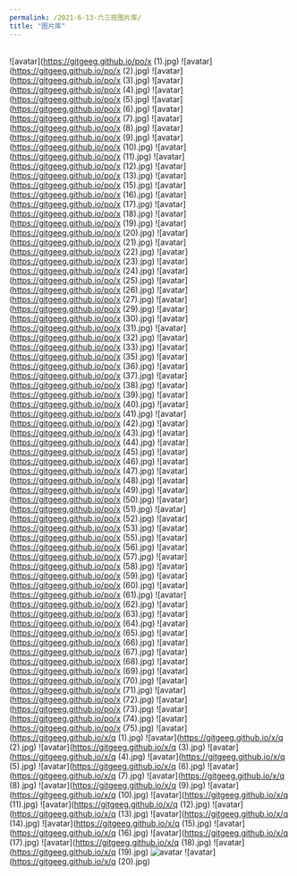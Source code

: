 ```yaml
---
permalink: /2021-6-13-六三班图片库/
title: "图片库"
---
```


​	
   ![avatar](https://gitgeeg.github.io/po/x (1).jpg)
   ![avatar](https://gitgeeg.github.io/po/x (2).jpg)
   ![avatar](https://gitgeeg.github.io/po/x (3).jpg)
   ![avatar](https://gitgeeg.github.io/po/x (4).jpg)
   ![avatar](https://gitgeeg.github.io/po/x (5).jpg)
   ![avatar](https://gitgeeg.github.io/po/x (6).jpg)
   ![avatar](https://gitgeeg.github.io/po/x (7).jpg)
   ![avatar](https://gitgeeg.github.io/po/x (8).jpg)
   ![avatar](https://gitgeeg.github.io/po/x (9).jpg)
   ![avatar](https://gitgeeg.github.io/po/x (10).jpg)
   ![avatar](https://gitgeeg.github.io/po/x (11).jpg)
   ![avatar](https://gitgeeg.github.io/po/x (12).jpg)
   ![avatar](https://gitgeeg.github.io/po/x (13).jpg)
   ![avatar](https://gitgeeg.github.io/po/x (15).jpg)
   ![avatar](https://gitgeeg.github.io/po/x (16).jpg)
   ![avatar](https://gitgeeg.github.io/po/x (17).jpg)
   ![avatar](https://gitgeeg.github.io/po/x (18).jpg)
   ![avatar](https://gitgeeg.github.io/po/x (19).jpg)
   ![avatar](https://gitgeeg.github.io/po/x (20).jpg)
   ![avatar](https://gitgeeg.github.io/po/x (21).jpg)
   ![avatar](https://gitgeeg.github.io/po/x (22).jpg)
   ![avatar](https://gitgeeg.github.io/po/x (23).jpg)
   ![avatar](https://gitgeeg.github.io/po/x (24).jpg)
   ![avatar](https://gitgeeg.github.io/po/x (25).jpg)
   ![avatar](https://gitgeeg.github.io/po/x (26).jpg)
   ![avatar](https://gitgeeg.github.io/po/x (27).jpg)
   ![avatar](https://gitgeeg.github.io/po/x (29).jpg)
   ![avatar](https://gitgeeg.github.io/po/x (30).jpg)
   ![avatar](https://gitgeeg.github.io/po/x (31).jpg)
   ![avatar](https://gitgeeg.github.io/po/x (32).jpg)
   ![avatar](https://gitgeeg.github.io/po/x (33).jpg)
   ![avatar](https://gitgeeg.github.io/po/x (35).jpg)
   ![avatar](https://gitgeeg.github.io/po/x (36).jpg)
   ![avatar](https://gitgeeg.github.io/po/x (37).jpg)
   ![avatar](https://gitgeeg.github.io/po/x (38).jpg)
   ![avatar](https://gitgeeg.github.io/po/x (39).jpg)
   ![avatar](https://gitgeeg.github.io/po/x (40).jpg)
   ![avatar](https://gitgeeg.github.io/po/x (41).jpg)
   ![avatar](https://gitgeeg.github.io/po/x (42).jpg)
   ![avatar](https://gitgeeg.github.io/po/x (43).jpg)
   ![avatar](https://gitgeeg.github.io/po/x (44).jpg)
   ![avatar](https://gitgeeg.github.io/po/x (45).jpg)
   ![avatar](https://gitgeeg.github.io/po/x (46).jpg)
   ![avatar](https://gitgeeg.github.io/po/x (47).jpg)
   ![avatar](https://gitgeeg.github.io/po/x (48).jpg)
   ![avatar](https://gitgeeg.github.io/po/x (49).jpg)
   ![avatar](https://gitgeeg.github.io/po/x (50).jpg)
   ![avatar](https://gitgeeg.github.io/po/x (51).jpg)
   ![avatar](https://gitgeeg.github.io/po/x (52).jpg)
   ![avatar](https://gitgeeg.github.io/po/x (53).jpg)
   ![avatar](https://gitgeeg.github.io/po/x (55).jpg)
   ![avatar](https://gitgeeg.github.io/po/x (56).jpg)
   ![avatar](https://gitgeeg.github.io/po/x (57).jpg)
   ![avatar](https://gitgeeg.github.io/po/x (58).jpg)
   ![avatar](https://gitgeeg.github.io/po/x (59).jpg)
   ![avatar](https://gitgeeg.github.io/po/x (60).jpg)
   ![avatar](https://gitgeeg.github.io/po/x (61).jpg)
   ![avatar](https://gitgeeg.github.io/po/x (62).jpg)
   ![avatar](https://gitgeeg.github.io/po/x (63).jpg)
   ![avatar](https://gitgeeg.github.io/po/x (64).jpg)
   ![avatar](https://gitgeeg.github.io/po/x (65).jpg)
   ![avatar](https://gitgeeg.github.io/po/x (66).jpg)
   ![avatar](https://gitgeeg.github.io/po/x (67).jpg)
   ![avatar](https://gitgeeg.github.io/po/x (68).jpg)
   ![avatar](https://gitgeeg.github.io/po/x (69).jpg)
   ![avatar](https://gitgeeg.github.io/po/x (70).jpg)
   ![avatar](https://gitgeeg.github.io/po/x (71).jpg)
   ![avatar](https://gitgeeg.github.io/po/x (72).jpg)
   ![avatar](https://gitgeeg.github.io/po/x (73).jpg)
   ![avatar](https://gitgeeg.github.io/po/x (74).jpg)
   ![avatar](https://gitgeeg.github.io/po/x (75).jpg)
   ![avatar](https://gitgeeg.github.io/x/q (1).jpg)
   ![avatar](https://gitgeeg.github.io/x/q (2).jpg)
   ![avatar](https://gitgeeg.github.io/x/q (3).jpg)
   ![avatar](https://gitgeeg.github.io/x/q (4).jpg)
   ![avatar](https://gitgeeg.github.io/x/q (5).jpg)
   ![avatar](https://gitgeeg.github.io/x/q (6).jpg)
   ![avatar](https://gitgeeg.github.io/x/q (7).jpg)
   ![avatar](https://gitgeeg.github.io/x/q (8).jpg)
   ![avatar](https://gitgeeg.github.io/x/q (9).jpg)
   ![avatar](https://gitgeeg.github.io/x/q (10).jpg)
   ![avatar](https://gitgeeg.github.io/x/q (11).jpg)
   ![avatar](https://gitgeeg.github.io/x/q (12).jpg)
   ![avatar](https://gitgeeg.github.io/x/q (13).jpg)
   ![avatar](https://gitgeeg.github.io/x/q (14).jpg)
   ![avatar](https://gitgeeg.github.io/x/q (15).jpg)
   ![avatar](https://gitgeeg.github.io/x/q (16).jpg)
   ![avatar](https://gitgeeg.github.io/x/q (17).jpg)
   ![avatar](https://gitgeeg.github.io/x/q (18).jpg)
   ![avatar](https://gitgeeg.github.io/x/q (19).jpg)
   ![avatar](https://gitgeeg.github.io/po/xxx.jpg)
   ![avatar](https://gitgeeg.github.io/x/q (20).jpg)


   















































